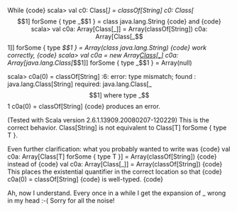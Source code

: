 While
{code}
scala> val c0: Class[_] = classOf[String]
c0: Class[_$$1] forSome { type _$$1 } = class java.lang.String
{code}
and
{code}
scala> val c0a: Array[Class[_]] = Array(classOf[String])
c0a: Array[Class[_$$1]] forSome { type _$$1 } = Array(class java.lang.String)
{code}
work correctly,
{code}
scala> val c0a = new Array[Class[_]](1)
c0a: Array[java.lang.Class[_$$1]] forSome { type _$$1 } = Array(null)

scala> c0a(0) = classOf[String]
<console>:6: error: type mismatch;
 found   : java.lang.Class[String]
 required: java.lang.Class[_$$1] where type _$$1
       c0a(0) = classOf[String]
{code}
produces an error.

(Tested with Scala version 2.6.1.13909.20080207-120229)
This is the correct behavior.  Class[String] is not equivalent to Class[T] forSome { type T }.

Even further clarification: what you probably wanted to write was 
{code}
val c0a: Array[Class[T] forSome { type T }] = Array(classOf[String])
{code}
instead of 
{code}
val c0a: Array[Class[_]] = Array(classOf[String])
{code}
This places the existential quantifier in the correct location so that 
{code}
c0a(0) = classOf[String]
{code}
is well-typed.
{code}

Ah, now I understand. Every once in a while I get the expansion of _ wrong in my head :-(
Sorry for all the noise!

